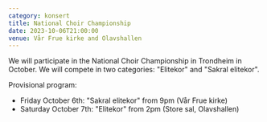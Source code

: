 ```yaml
---
category: konsert
title: National Choir Championship
date: 2023-10-06T21:00:00
venue: Vår Frue kirke and Olavshallen
---
```

W﻿e will participate in the National Choir Championship in Trondheim in October. We will compete in two categories: "Elitekor" and "Sakral elitekor". 

P﻿rovisional program:

* F﻿riday October 6th: "Sakral elitekor" from 9pm (Vår Frue kirke)
* S﻿aturday October 7th: "Elitekor" from 2pm (Store sal, Olavshallen)
